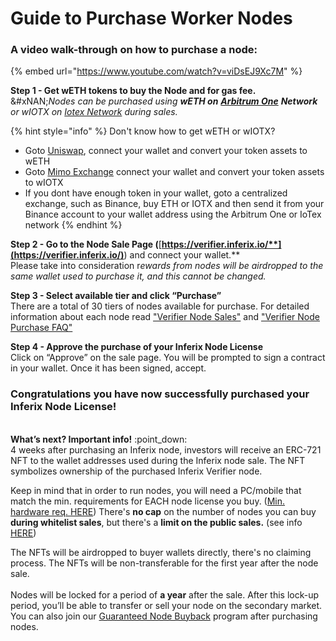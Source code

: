 # Guide to Purchase Worker Nodes

### A video walk-through on how to purchase a node:

{% embed url="https://www.youtube.com/watch?v=viDsEJ9Xc7M" %}

**Step 1 - Get wETH tokens to buy the Node and for gas fee.**\
&#xNAN;_&#x4E;odes can be purchased using **wETH on**_ [_**Arbitrum One**_](https://docs.arbitrum.io/build-decentralized-apps/public-chains#arbitrum-one) _**Network** or wIOTX on_ [_Iotex Network_](https://iotexscan.io) _during sales._

{% hint style="info" %}
Don't know how to get wETH or wIOTX?&#x20;

* Goto [Uniswap](https://app.uniswap.org/swap?outputCurrency=0x82af49447d8a07e3bd95bd0d56f35241523fbab1), connect your wallet and convert your token assets to wETH
* Goto [Mimo Exchange](https://mimo.exchange/swap?inputCurrency=IOTX\&outputCurrency=0xa00744882684c3e4747faefd68d283ea44099d03) connect your wallet and convert your token assets to wIOTX
* If you dont have enough token in your wallet, goto a centralized exchange, such as Binance, buy ETH or IOTX and then send it from your Binance account to your wallet address using the Arbitrum One or IoTex network
{% endhint %}

**Step 2 - Go to the Node Sale Page (**[**https://verifier.inferix.io/**](https://verifier.inferix.io/)**) and connect your wallet.**  \
Please take into consideration &#x72;_&#x65;wards from nodes will be airdropped to the same wallet used to purchase it, and this cannot be changed._



**Step 3 - Select available tier and click “Purchase”**\
There are a total of 30 tiers of nodes available for purchase.  For detailed information about each node read ["Verifier Node Sales"](../../verifier-node-guide/verifier-node-sales/) and ["Verifier Node Purchase FAQ"](../../verifier-node-guide/verifier-node-sales/verifier-node-purchase-faq.md)



**Step 4 - Approve the purchase of your Inferix Node License**\
Click on “Approve” on the sale page. You will be prompted to sign a contract in your wallet. Once it has been signed, accept.

### **Congratulations you have now successfully purchased your Inferix Node License!**

\
**What’s next? Important info!**  :point\_down:\
4 weeks after purchasing an Inferix node, investors will receive an ERC-721 NFT to the wallet addresses used during the Inferix node sale. The NFT symbolizes ownership of the purchased Inferix Verifier node.&#x20;

Keep in mind that in order to run nodes, you will need a PC/mobile that match the min. requirements for EACH node license you buy.  ([Min. hardware req. ](../../inferix-whitepaper/appendix-c-hardware-requirements-for-nodes.md)[HERE](../../inferix-whitepaper/appendix.md)) There's **no cap** on the number of nodes you can buy **during whitelist sales**, but there's a **limit on the public sales.** (see info [HERE](../../verifier-node-guide/verifier-node-sales/))&#x20;

The NFTs will be airdropped to buyer wallets directly, there's no claiming process. The NFTs will be non-transferable for the first year after the node sale. \
\
Nodes will be locked for a period of **a year** after the sale. After this lock-up period, you’ll be able to transfer or sell your node on the secondary market. You can also join our [Guaranteed Node Buyback](../../inferix-whitepaper/economic-model/node-sale-and-penalty-pool/guaranteed-node-buy-back.md) program after purchasing nodes.
